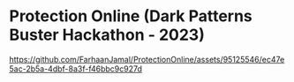 # Protection Online (Dark Patterns Buster Hackathon - 2023)

https://github.com/FarhaanJamal/ProtectionOnline/assets/95125546/ec47e5ac-2b5a-4dbf-8a3f-f46bbc9c927d

